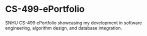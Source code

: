 # CS-499-ePortfolio
SNHU CS-499 ePortfolio showcasing my development in software engineering, algorithm design, and database integration.

